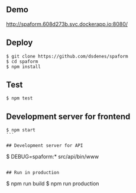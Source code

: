 ## Demo
http://spaform.608d273b.svc.dockerapp.io:8080/

## Deploy
```
$ git clone https://github.com/dsdenes/spaform
$ cd spaform
$ npm install
```

## Test
```
$ npm test
```

## Development server for frontend
````
$ npm start 
```

## Development server for API
````
$ DEBUG=spaform:* src/api/bin/www 
```

## Run in production
```
$ npm run build
$ npm run production
```
